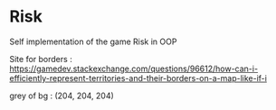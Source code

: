 # Risk
Self implementation of the game Risk in OOP

Site for borders : https://gamedev.stackexchange.com/questions/96612/how-can-i-efficiently-represent-territories-and-their-borders-on-a-map-like-if-i

grey of bg : (204, 204, 204)
